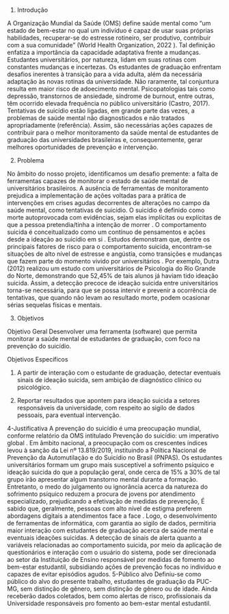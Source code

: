 1.	Introdução

A Organização Mundial da Saúde (OMS) define saúde mental como “um estado de bem-estar no qual um indivíduo é capaz de usar suas próprias habilidades, recuperar-se do estresse rotineiro, ser produtivo, contribuir com a sua comunidade” (World Health Organization, 2022 ). Tal definição enfatiza a importância da capacidade adaptativa frente a mudanças. 
Estudantes universitários, por natureza, lidam em suas rotinas com constantes mudanças e incertezas. Os estudantes de graduação enfrentam desafios inerentes à transição para a vida adulta, além da necessária adaptação às novas rotinas da universidade.
Não raramente, tal conjuntura resulta em maior risco de adoecimento mental. Psicopatologias tais como depressão, transtornos de ansiedade, síndrome de burnout, entre outras, têm ocorrido elevada frequência no público universitário (Castro, 2017). 
Tentativas de suicídio estão ligadas, em grande parte das vezes, a problemas de saúde mental não diagnosticados e não tratados apropriadamente (referência).
Assim, são necessárias ações capazes de contribuir para o melhor monitoramento da saúde mental de estudantes de graduação das universidades brasileiras e, consequentemente, gerar melhores oportunidades de prevenção e intervenção.

2.	Problema

No âmbito do nosso projeto, identificamos um desafio premente: a falta de ferramentas capazes de monitorar o estado de saúde mental de universitários brasileiros. A ausência de ferramentas de monitoramento prejudica a implementação de ações voltadas para a prática de intervenções em crises agudas decorrentes de alterações no campo da saúde mental, como tentativas de suicídio.
	O suicídio é definido como morte autoprovocada com evidências, sejam elas implícitas ou explícitas de que a pessoa pretendia/tinha a intenção de morrer . 
	O comportamento suicida é conceitualizado como um contínuo de pensamentos e ações desde a ideação ao suicídio em si . Estudos demonstram que, dentre os principais fatores de risco para o comportamento suicida, encontram-se situações de alto nível de estresse e angústia, como transições e mudanças que fazem parte do momento vivido por universitários .
	Por exemplo, Dutra (2012) realizou um estudo com universitários de Psicologia do Rio Grande do Norte, demonstrando que 52,45% de tais alunos já haviam tido ideação suicida.
	Assim, a detecção precoce de ideação suicida entre universitários torna-se necessária, para que se possa intervir e prevenir a ocorrência de tentativas, que quando não levam ao resultado morte, podem ocasionar sérias sequelas físicas e mentais.

3.	Objetivos

Objetivo Geral
Desenvolver uma ferramenta (software) que permita monitorar a saúde mental de estudantes de graduação, com foco na prevenção do suicídio.

Objetivos Específicos

1. A partir de interação com o estudante de graduação, detectar eventuais sinais de ideação suicida, sem ambição de diagnóstico clínico ou psicológico.

2. Reportar resultados que apontem para ideação suicida a setores responsáveis da universidade, com respeito ao sigilo de dados pessoais, para eventual intervenção.

   
4-Justificativa
	A prevenção do suicídio é uma preocupação mundial, conforme relatório da OMS intitulado Prevenção do suicídio: um imperativo global . Em âmbito nacional, a preocupação com os crescentes índices levou à sanção da Lei nº 13.819/2019, instituindo a Política Nacional de Prevenção da Automutilação e do Suicídio no Brasil (PNPAS).
	Os estudantes universitários formam um grupo mais susceptível a sofrimento psíquico e ideação suicida do que a população geral, onde cerca de 15% a 30% de tal grupo irão apresentar algum transtorno mental durante a formação. 
	 Entretanto, o medo do julgamento ou ignorância acerca da natureza do sofrimento psíquico reduzem a procura de jovens por atendimento especializado, prejudicando a efetivação de medidas de prevenção,
	É sabido que, geralmente, pessoas com alto nível de estigma preferem abordagens digitais a atendimentos face a face . Logo, o desenvolvimento de ferramentas de informática, com garantia ao sigilo de dados, permitiria maior interação com estudantes de graduação acerca de saúde mental e eventuais ideações suicidas.
	A detecção de sinais de alerta quanto a variáveis relacionadas ao comportamento suicida, por meio da aplicação de questionários e interação com o usuário do sistema, pode ser direcionada ao setor da Instituição de Ensino responsável por medidas de fomento ao bem-estar estudantil, subsidiando ações de prevenção focas no indivíduo e capazes de evitar episódios agudos.
5-Público alvo
	Definiu-se como público do alvo do presente trabalho, estudantes de graduação da PUC-MG, sem distinção de gênero, sem distinção de gênero ou de idade.
	Ainda receberão dados coletados, bem como alertas de risco, profissionais da Universidade responsáveis pro fomento ao bem-estar mental estudantil.

